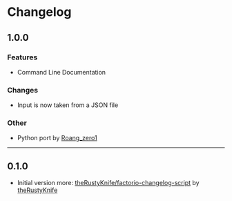 # Changelog

## 1.0.0

### Features

- Command Line Documentation

### Changes

- Input is now taken from a JSON file

### Other

- Python port by [Roang_zero1](https://github.com/Roang-zero1/)

---

## 0.1.0

- Initial version more: [theRustyKnife/factorio-changelog-script](https://github.com/theRustyKnife/factorio-changelog-script) by [theRustyKnife](https://github.com/theRustyKnife/)
